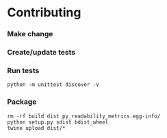 # Contributing

### Make change

### Create/update tests

### Run tests

```shell
python -m unittest discover -v
```

### Package

```shell
rm -rf build dist py_readability_metrics.egg-info/
python setup.py sdist bdist_wheel
twine upload dist/*
```
